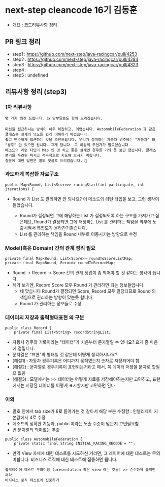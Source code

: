# next-step cleancode 16기 김동훈
- 개요 : 코드리뷰사항 정리

## PR 링크 정리
- step1 : https://github.com/next-step/java-racingcar/pull/4253
- step2 : https://github.com/next-step/java-racingcar/pull/4284
- step3 : https://github.com/next-step/java-racingcar/pull/4323
- step4 : 
- step5 : undefined

## 리뷰사항 정리 (step3)

### 1차 리뷰사항
```text
몇 가지 의견 드립니다. 👍 당부말씀도 함께 드리겠습니다.

미션을 접근하시는 방식이 너무 복잡하고, 어렵습니다. AutomobileFederation 과 같은 클래스는 설계의 의도를 쉽게 이해하기 어렵습니다.
쉽고 단순하게 접근하는 것을 추천드립니다. 우리가 설계하는 자동차 경주에는 "자동차" 와 "경주" 만 있으면 됩니다. 그게 답니다. 그 이상의 무언가가 필요없습니다.
메소드의 리턴 타입이 Map 인 것 치고 좋은 설계인 경우를 거의 못 보긴 했습니다. 클래스 분리를 두려워 마시고 적극적으로 시도해 보시기 바랍니다.
질문에 대한 답변은 별도 댓글로 드리겠습니다. 🙇
```

### 과도하게 복잡한 자료구조

```
public Map<Round, List<Score>> racingStart(int participate, int iterations) {
```

- Round 가 List<Score> 도 관리하면 안 되나요? 이 메소드의 리턴 타입을 보고, 그런 생각이 들었습니다.
  - Round가 결정되면 그에 해당하는 List 가 결정되도록 하는 구조를 가져가고 싶은데요, Round가 결정되면 그에 해당하는 List 를 관리하는 책임을 외부에 노출시켜서 복잡도가 올라간거같습니다.
  - List 를 관리하는 책임을 Round 내부로 이동시키는 방향으로 수정

### Model(혹은 Domain) 간의 관계 정리 필요

```text
private final Map<Round, List<Score>> roundToScoreListMap;
private final Map<Round, Record> roundToRecordMap;
```
- Round -> Record -> Score 간의 관계 정립이 좀 되어야 할 것 같다는 생각이 듭니다.
- 제가 보기엔, Record Score 모두 Round 가 관리하면 되는 정보들입니다.
  - 네 맞습니다 Round가 결정되면 Score, Record 모두 결정되므로 Round 의 책임으로 괸리하는 방향이 맞는듯 합니다
  - Round 가 관리하는 정보들로 수정

### 데이터의 저장과 출력형태표현 의 구분
```text
public class Record {
    private final List<String> recordStringList;
```
- 자동차 경주의 기록이라는 "데이터"가 처음부터 문자열일 수 있나요? 요게 좀 마음에 걸립니다.
- 문자열은 "표현"의 형태일 것 같은데 어떻게 생각하시나요?
- (해설1) : 자동차 경주기록은 어디까지 움직였는지 숫자로 저장되어야 함. 
- (해설2) : 문자열로 경주기록이 표현되는거라고 해서, 꼭 데이터 저장을 문자로 할필요 없음
- (해결3) : 모델에서는 >> 데이터는 어떻게 자료를 저장해야하는지만 고민하고, 표현에서는 저장된 데이터를 어떻게 표시할지만 고민하면 된다





### 이외
- 괄호 안에서 tab size가 8로 들어가는 것 같아서 해당 부분 수정함 : 인텔리제이 기본값에서 4로 수정
- 메소드의 정확한 기능과, public 이라는 노출 수준이 맞는지 고민필요함
- 빈 문자열의 의미없는 추출
```
public class AutomobileFederation {
    private static final String INITIAL_RACING_RECODE = "";
```
- 만약 View 자체에 대한 테스트를 시도하신 거라면, 그 레이어에 대한 테스트는 무의미합니다. 비즈니스 로직에 대한 테스트에 집중하면 됩니다.
```text
출력레이어 테스트 무의미함 (presentation 혹은 view 라는 것들) >> 순수하게 출력만 해라
비지니스 로직 테스트에 집중하기
```